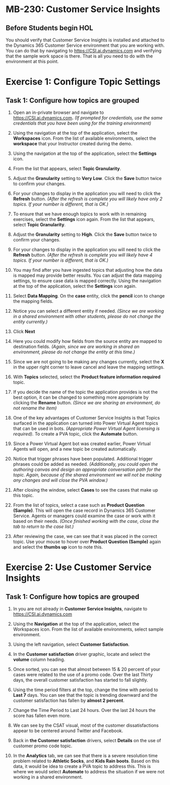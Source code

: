 # MB-230: Customer Service Insights

## Before Students begin HOL

You should verify that Customer Service Insights is installed and attached to
the Dynamics 365 Customer Service environment that you are working with. You can
do that by navigating to <https://CSI.ai.dynamics.com> and verifying that the
sample work space is there. That is all you need to do with the environment at
this point.

# Exercise 1: Configure Topic Settings

## Task 1: Configure how topics are grouped

1.  Open an in-private browser and navigate to
    <https://CSI.ai.dynamics.com>**.** *(If prompted for credentials, use the
    same credentials that you have been using for the training environment)*

2.  Using the navigation at the top of the application, select the
    **Workspaces** icon. From the list of available environments, select the
    **workspace** that your Instructor created during the demo.

3.  Using the navigation at the top of the application, select the **Settings**
    icon.

4.  From the list that appears, select **Topic Granularity**.

5.  Adjust the **Granularity** setting to **Very Low**. Click the **Save**
    button twice to confirm your changes.

6.  For your changes to display in the application you will need to click the
    **Refresh** button. *(After the refresh is complete you will likely have
    only 2 topics. If your number is different, that is OK.)*

7.  To ensure that we have enough topics to work with in remaining exercises,
    select the **Settings** icon again. From the list that appears, select
    **Topic Granularity**.

8.  Adjust the **Granularity** setting to **High**. Click the **Save** button
    twice to confirm your changes.

9.  For your changes to display in the application you will need to click the
    **Refresh** button. *(After the refresh is complete you will likely have 4
    topics. If your number is different, that is OK.)*

10. You may find after you have ingested topics that adjusting how the data is
    mapped may provide better results. You can adjust the data mapping settings,
    to ensure case data is mapped correctly. Using the navigation at the top of
    the application, select the **Settings** icon again.

11. Select **Data Mapping**. On the **case** entity, click the **pencil** icon
    to change the mapping fields.

12. Notice you can select a different entity if needed. *(Since we are working
    in a shared environment with other students, please do not change the entity
    currently.)*

13. Click **Next**

14. Here you could modify how fields from the source entity are mapped to
    destination fields. *(Again, since we are working in shared an environment,
    please do not change the entity at this time.)*

15. Since we are not going to be making any changes currently, select the **X**
    in the upper right corner to leave cancel and leave the mapping settings.

16. With **Topics** selected, select the **Product feature information
    required** topic.

17. If you decide the name of the topic the application provides is not the best
    option, it can be changed to something more appropriate by clicking the
    **Rename** button. *(Since we are sharing an environment, do not rename the
    item)*

18. One of the key advantages of Customer Service Insights is that Topics
    surfaced in the application can turned into Power Virtual Agent topics that
    can be used in bots. *(Appropriate Power Virtual Agent licensing is
    required).* To create a PVA topic, click the **Automate** button.

19. Since a Power Virtual Agent bot was created earlier, Power Virtual Agents
    will open, and a new topic be created automatically.

20. Notice that trigger phrases have been populated. Additional trigger phrases
    could be added as needed. *(Additionally, you could open the authoring
    canvas and design an appropriate conversation path for the topic. Again,
    because of the shared environment we will not be making any changes and will
    close the PVA window.)*

21. After closing the window, select **Cases** to see the cases that make up
    this topic.

22. From the list of topics, select a case such as **Product Question
    (Sample)**. This will open the case record in Dynamics 365 Customer Service.
    Agents or managers could examine the case or work with it based on their
    needs. *(Once finished working with the case, close the tab to return to the
    case list.)*

23. After reviewing the case, we can see that it was placed in the correct
    topic. Use your mouse to hover over **Product Question (Sample)** again and
    select the **thumbs up** icon to note this.

# Exercise 2: Use Customer Service Insights

## Task 1: Configure how topics are grouped

1.  In you are not already in **Customer Service Insights**, navigate to
    <https://CSI.ai.dynamics.com>

2.  Using the **Navigation** at the top of the application, select the
    Workspaces icon. From the list of available environments, select sample
    environment.

3.  Using the left navigation, select **Customer Satisfaction**.

4.  In the **Customer satisfaction** driver graphic, locate and select the
    **volume** column heading.

5.  Once sorted, you can see that almost between 15 & 20 percent of your cases
    were related to the use of a promo code. Over the last Thirty days, the
    overall customer satisfaction has started to fall slightly.

6.  Using the time period filters at the top, change the time with period to
    **Last 7** days. You can see that the topic is trending downward and the
    customer satisfaction has fallen by **almost 2 percent**.

7.  Change the Time Period to Last 24 hours. Over the last 24 hours the score
    has fallen even more.

8.  We can see by the CSAT visual, most of the customer dissatisfactions appear
    to be centered around Twitter and Facebook.

9.  Back in **the Customer satisfaction** drivers, select **Details** on the use
    of customer promo code topic.

10. In the **Analytics** tab, we can see that there is a severe resolution time
    problem related to **Athletic Socks**, and **Kids Rain boots**. Based on
    this data, it would be idea to create a PVA topic to address this. This is
    where we would select **Automate** to address the situation if we were not
    working in a shared environment.
